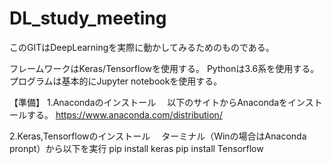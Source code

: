 # DL_study_meeting

このGITはDeepLearningを実際に動かしてみるためのものである。

フレームワークはKeras/Tensorflowを使用する。
Pythonは3.6系を使用する。
プログラムは基本的にJupyter notebookを使用する。

【準備】
1.Anacondaのインストール
　以下のサイトからAnacondaをインストールする。
 https://www.anaconda.com/distribution/
 
2.Keras,Tensorflowのインストール
　ターミナル（Winの場合はAnaconda pronpt）から以下を実行
  pip install keras
  pip install Tensorflow

